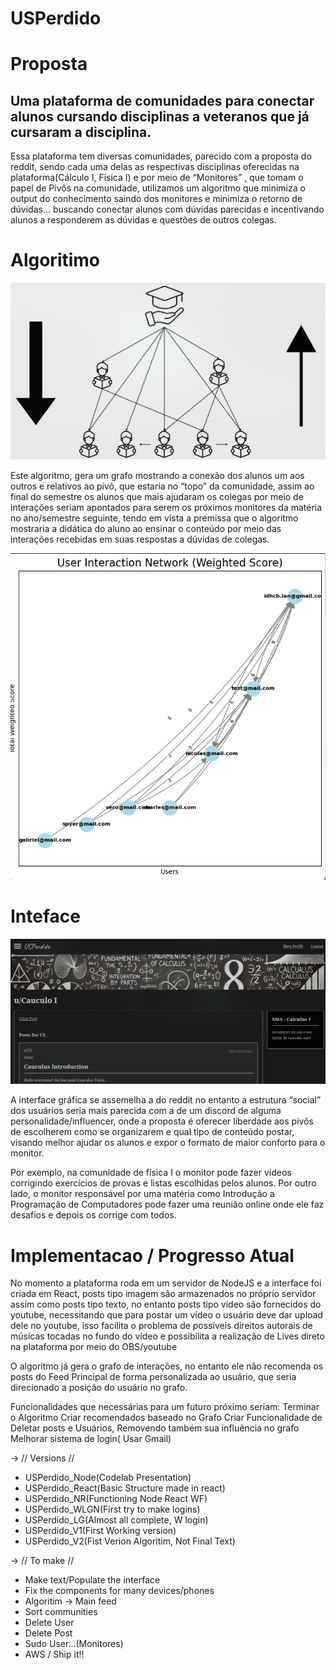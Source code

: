 # USPerdido


# Proposta

## Uma plataforma de comunidades para conectar alunos cursando disciplinas a veteranos que já cursaram a disciplina. 

Essa plataforma tem diversas comunidades, parecido com a proposta do reddit, sendo cada uma delas as respectivas disciplinas oferecidas na plataforma(Cálculo I, Física I) e por meio de “Monitores” , que tomam o papel de Pivôs na comunidade, utilizamos um algoritmo que minimiza o output do conhecimento saindo dos monitores e minimiza o retorno de dúvidas… buscando conectar alunos com dúvidas parecidas e incentivando alunos a responderem as dúvidas e questões de outros colegas.

# Algoritimo

![Alt text](Info/main_info.png)

Este algoritmo, gera um grafo mostrando a conexão dos alunos um aos outros e relativos ao pivô, que estaria no “topo” da comunidade, assim ao final do semestre os alunos que mais ajudaram os colegas por meio de interações seriam apontados para serem os próximos monitores da matéria no ano/semestre seguinte, tendo em vista a premissa que o algoritmo mostraria a didática do aluno ao ensinar o conteúdo por meio das interações recebidas em suas respostas a dúvidas de colegas.


![Alt text](Info/inter.png)


# Inteface


![Alt text](Info/com.png)

A interface gráfica se assemelha a do reddit no entanto a estrutura “social” dos usuários seria mais parecida com a de um discord de alguma personalidade/influencer, onde a proposta é oferecer liberdade aos pivôs de escolherem como se organizarem e qual tipo de conteúdo postar, visando melhor ajudar os alunos e expor o formato de maior conforto para o monitor. 

Por exemplo, na comunidade de física I o monitor pode fazer vídeos corrigindo exercícios de provas e listas escolhidas pelos alunos. Por outro lado, o monitor responsável por uma matéria como Introdução a Programação de Computadores pode fazer uma reunião online onde ele faz desafios e depois os corrige com todos.


# Implementacao / Progresso Atual


No momento a plataforma roda em um servidor de NodeJS e a interface foi criada em React, posts tipo imagem são armazenados no próprio servidor assim como posts tipo texto, no entanto posts tipo vídeo são fornecidos do youtube, necessitando que para postar um vídeo o usuário deve dar upload dele no youtube, isso facilita o problema de possíveis direitos autorais de músicas tocadas no fundo do vídeo e possibilita a realização de Lives direto na plataforma por meio do OBS/youtube  

O algoritmo já gera o grafo de interações, no entanto ele não recomenda os posts do Feed Principal de forma personalizada ao usuário, que seria direcionado a posição do usuário no grafo. 

Funcionalidades que necessárias para um futuro próximo seriam: 
Terminar o Algoritmo 
Criar recomendados baseado no Grafo
Criar Funcionalidade de Deletar posts e Usuários, Removendo também sua influência no grafo
Melhorar sistema de login( Usar Gmail)


-> // Versions //

- USPerdido_Node(Codelab Presentation)
- USPerdido_React(Basic Structure made in react)
- USPerdido_NR(Functioning Node React WF)
- USPerdido_WLGN(First try to make logins)
- USPerdido_LG(Almost all complete, W login)
- USPerdido_V1(First Working version)
- USPerdido_V2(Fist Verion Algoritim, Not Final Text)


-> // To make //

- Make text/Populate the interface
- Fix the components for many devices/phones
- Algoritim -> Main feed
- Sort communities
- Delete User
- Delete Post
- Sudo User...(Monitores)
- AWS / Ship it!!
